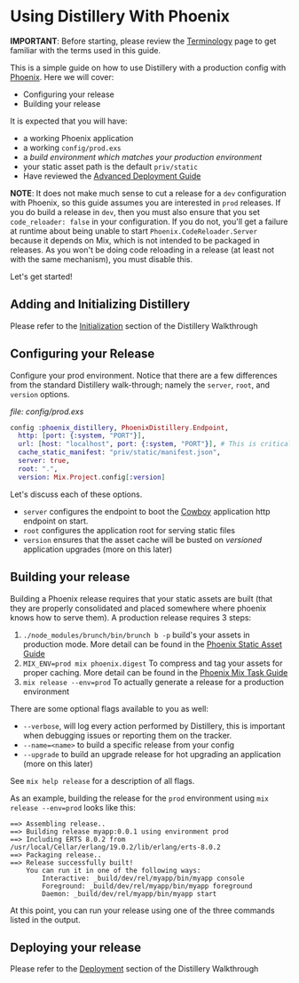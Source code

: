# Using Distillery With Phoenix

**IMPORTANT**: Before starting, please review the [Terminology](https://hexdocs.pm/distillery/terminology.html)
page to get familiar with the terms used in this guide.

This is a simple guide on how to use Distillery with a production
config with [Phoenix](http://www.phoenixframework.org/). Here we will cover:

- Configuring your release
- Building your release

It is expected that you will have:

- a working Phoenix application
- a working `config/prod.exs`
- a _build environment which matches your production environment_
- your static asset path is the default `priv/static`
- Have reviewed the [Advanced Deployment Guide](https://phoenixframework.org/docs/advanced-deployment)

**NOTE**: It does not make much sense to cut a release for a `dev`
configuration with Phoenix, so this guide assumes you are interested
in `prod` releases. If you do build a release in `dev`, then you must also ensure
that you set `code_reloader: false` in your configuration. If you do not, you'll get a failure
at runtime about being unable to start `Phoenix.CodeReloader.Server` because it depends on Mix,
which is not intended to be packaged in releases. As you won't be doing code reloading in a release
(at least not with the same mechanism), you must disable this.

Let's get started!

## Adding and Initializing Distillery

Please refer to the [Initialization](https://hexdocs.pm/distillery/walkthrough.html#adding-distillery-to-your-project) section of the Distillery Walkthrough

## Configuring your Release

Configure your prod environment. Notice that there are a few
differences from the standard Distillery walk-through; namely the
`server`, `root`, and `version` options.

*file: config/prod.exs*
```elixir
config :phoenix_distillery, PhoenixDistillery.Endpoint,
  http: [port: {:system, "PORT"}],
  url: [host: "localhost", port: {:system, "PORT"}], # This is critical for ensuring web-sockets properly authorize.
  cache_static_manifest: "priv/static/manifest.json",
  server: true,
  root: ".",
  version: Mix.Project.config[:version]
```

Let's discuss each of these options.

- `server` configures the endpoint to boot the
  [Cowboy](https://github.com/ninenines/cowboy) application http
  endpoint on start.
- `root` configures the application root for serving static files
- `version` ensures that the asset cache will be busted on *versioned*
  application upgrades (more on this later)

## Building your release

Building a Phoenix release requires that your static assets are built
(that they are properly consolidated and placed somewhere where
phoenix knows how to serve them).  A production release requires 3
steps:

1. `./node_modules/brunch/bin/brunch b -p` build's your assets in
   production mode. More detail can be found in the
   [Phoenix Static Asset Guide](http://www.phoenixframework.org/docs/static-assets)
1. `MIX_ENV=prod mix phoenix.digest` To compress and tag your assets
    for proper caching. More detail can be found in the
    [Phoenix Mix Task Guide](http://www.phoenixframework.org/docs/mix-tasks#section--mix-phoenix-digest-)
1. `mix release --env=prod` To actually generate a release for a
    production environment

There are some optional flags available to you as well:

- `--verbose`, will log every action performed by Distillery, this is
  important when debugging issues or reporting them on the tracker.
- `--name=<name>` to build a specific release from your config
- `--upgrade` to build an upgrade release for hot upgrading an
  application (more on this later)

See `mix help release` for a description of all flags.

As an example, building the release for the `prod` environment using
`mix release --env=prod` looks like this:

```
==> Assembling release..
==> Building release myapp:0.0.1 using environment prod
==> Including ERTS 8.0.2 from /usr/local/Cellar/erlang/19.0.2/lib/erlang/erts-8.0.2
==> Packaging release..
==> Release successfully built!
    You can run it in one of the following ways:
        Interactive: _build/dev/rel/myapp/bin/myapp console
        Foreground: _build/dev/rel/myapp/bin/myapp foreground
        Daemon: _build/dev/rel/myapp/bin/myapp start
```

At this point, you can run your release using one of the three
commands listed in the output.

## Deploying your release

Please refer to the [Deployment](https://hexdocs.pm/distillery/walkthrough.html#deploying-your-release) section of the Distillery Walkthrough
